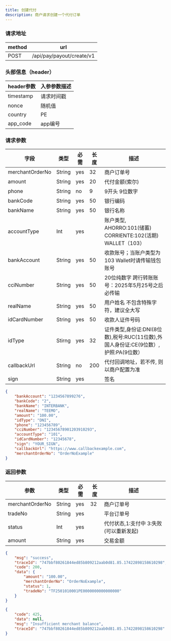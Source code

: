 ```yaml
---
title: 创建代付
description: 商户请求创建一个代付订单
---
```


### 请求地址

| method | url                       |
| ------ | ------------------------- |
| POST   | /api/pay/payout/create/v1 |

### 头部信息（header）

| header参数                  | 入参参数描述 |
|---------------------------|--------|
| timestamp                 | 请求时间戳  |
| nonce                     | 随机值    |
| country                   | PE |
| app_code                  | app编号  |

### 请求参数

| 字段              | 类型   | 必需  | 长度  | 描述                                                        |
|-----------------| ------ |-----|-----|-----------------------------------------------------------|
| merchantOrderNo | String | yes | 32  | 商户订单号                                                     |
| amount          | String | yes | 20  | 代付金额(索尔)                                                  |
| phone           | String | no  | 9   | 9开头 9位数字                                                  |
| bankCode        | String | yes | 50  | 银行编码                                                      |
| bankName        | String | yes | 50  | 银行名称                                                      |
| accountType     | Int    | yes |     | 账户类型, AHORRO:101(储蓄) CORRIENTE:102(活期)  WALLET（103）       |
| bankAccount     | String | yes | 50  | 收款账号；当账户类型为103 Wallet时请传输钱包账号                             |
| cciNumber       | String | yes | 50  | 20位纯数字 跨行转账账号：2025年5月25号之后必传输                             |
| realName        | String | yes | 50  | 用户姓名 不包含特殊字符，建议全大写                                        |
| idCardNumber    | String | yes | 50  | 收款人证件号码                                                   |
| idType          | Stirng | yes | 32  | 证件类型,身份证:DNI(8位数),税号:RUC(11位数),外国人身份证:CE(9位数）, 护照:PA(9位数） |
| callbackUrl     | String | no  | 200 | 代付回调地址，若不传, 则以商户配置为准                                      |
| sign            | String | yes |     | 签名                                                        |

```json title=请求示例
{
    "bankAccount": "1234567899276",
    "bankCode": "2",
    "bankName": "INTERBANK",
    "realName": "TEEMO",
    "amount": "100.00",
    "idType": "DNI",
    "phone": "123456789",
    "cciNumber": "12345678901203910293",
    "accountType": "101",
    "idCardNumber": "12345678",
    "sign": "YOUR_SIGN",
    "callbackUrl": "https://www.callbackexample.com",
    "merchantOrderNo": "OrderNoExample"
}

```

### 返回参数

| 参数            | 类型   | 必需 | 长度 | 描述                          |
| --------------- | ------ | ---- | ---- | ----------------------------- |
| merchantOrderNo | String | yes  | 32   | 商户订单号                    |
| tradeNo         | String | yes  |      | 平台订单号                    |
| status          | Int | yes  |      | 代付状态,1:支付中 3:失败(可以重新发起) |
| amount          | String | yes  |      | 交易金额                      |

```json title=成功示例
{
    "msg": "success",
    "traceId": "747bbf80261844ed85b809212aab0d81.85.17422898158610298",
    "code": 200,
    "data": {
        "amount": "100.00",
        "merchantOrderNo": "OrderNoExample",
        "status": 1,
        "tradeNo": "TF2501010001PE0000000000000000"
    }
}
```
```json title=失败示例
{
    "code": 425,
    "data": null,
    "msg": "Insufficient merchant balance",
    "traceId": "747bbf80261844ed85b809212aab0d81.85.17422898158610298"
}
```